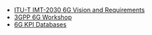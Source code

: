 - [ITU-T IMT-2030 6G Vision and Requirements](./ITU-T%20IMT-2030%206G%20Vision%20and%20Requirements.md)
- [3GPP 6G Workshop](./3GPP%206G%20Workshop.md)
- [6G KPI Databases](./6G%20KPI%20Databases.md)
